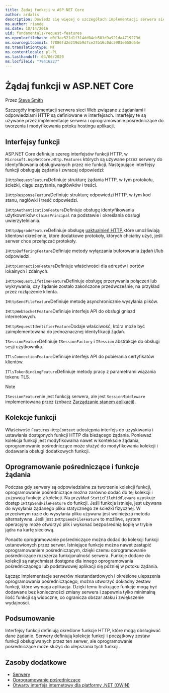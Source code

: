 ```yaml
---
title: Żądaj funkcji w ASP.NET Core
author: ardalis
description: Dowiedz się więcej o szczegółach implementacji serwera sieci Web związanych z żądaniami HTTP i odpowiedziami zdefiniowanymi w interfejsach dla ASP.NET Core.
ms.author: riande
ms.date: 10/14/2016
uid: fundamentals/request-features
ms.openlocfilehash: d0f3ae521d1f314dd04cb581d9a921da4719273d
ms.sourcegitcommit: f7886fd2e219db9d7ce27b16c0dc5901e658d64e
ms.translationtype: MT
ms.contentlocale: pl-PL
ms.lasthandoff: 04/06/2020
ms.locfileid: "79416227"
---
```

# <a name="request-features-in-aspnet-core"></a>Żądaj funkcji w ASP.NET Core

Przez [Steve Smith](https://ardalis.com/)

Szczegóły implementacji serwera sieci Web związane z żądaniami i odpowiedziami HTTP są definiowane w interfejsach. Interfejsy te są używane przez implementacje serwera i oprogramowanie pośredniczące do tworzenia i modyfikowania potoku hostingu aplikacji.

## <a name="feature-interfaces"></a>Interfejsy funkcji

ASP.NET Core definiuje szereg interfejsów funkcji HTTP, w `Microsoft.AspNetCore.Http.Features` których są używane przez serwery do identyfikowania obsługiwanych przez nie funkcji. Następujące interfejsy funkcji obsługują żądania i zwracaj odpowiedzi:

`IHttpRequestFeature`Definiuje strukturę żądania HTTP, w tym protokołu, ścieżki, ciągu zapytania, nagłówków i treści.

`IHttpResponseFeature`Definiuje strukturę odpowiedzi HTTP, w tym kod stanu, nagłówki i treść odpowiedzi.

`IHttpAuthenticationFeature`Definiuje obsługę identyfikowania użytkowników `ClaimsPrincipal` na podstawie i określania obsługi uwierzytelniania.

`IHttpUpgradeFeature`Definiuje obsługę [uaktualnień HTTP,](https://tools.ietf.org/html/rfc2616.html#section-14.42)które umożliwiają klientowi określenie, które dodatkowe protokoły, których chciałby użyć, jeśli serwer chce przełączać protokoły.

`IHttpBufferingFeature`Definiuje metody wyłączania buforowania żądań i/lub odpowiedzi.

`IHttpConnectionFeature`Definiuje właściwości dla adresów i portów lokalnych i zdalnych.

`IHttpRequestLifetimeFeature`Definiuje obsługę przerywania połączeń lub wykrywania, czy żądanie zostało zakończone przedwcześnie, na przykład przez rozłączenie klienta.

`IHttpSendFileFeature`Definiuje metodę asynchronicznie wysyłania plików.

`IHttpWebSocketFeature`Definiuje interfejs API do obsługi gniazd internetowych.

`IHttpRequestIdentifierFeature`Dodaje właściwość, która może być zaimplementowana do jednoznacznej identyfikacji żądań.

`ISessionFeature`Definiuje `ISessionFactory` i `ISession` abstrakcje do obsługi sesji użytkownika.

`ITlsConnectionFeature`Definiuje interfejs API do pobierania certyfikatów klientów.

`ITlsTokenBindingFeature`Definiuje metody pracy z parametrami wiązania tokenu TLS.

> [!NOTE]
> `ISessionFeature`nie jest funkcją serwera, ale jest `SessionMiddleware` implementowana przez (zobacz [Zarządzanie stanem aplikacji](app-state.md)).

## <a name="feature-collections"></a>Kolekcje funkcji

Właściwość `Features` `HttpContext` udostępnia interfejs do uzyskiwania i ustawiania dostępnych funkcji HTTP dla bieżącego żądania. Ponieważ kolekcja funkcji jest modyfikowalna nawet w kontekście żądania, oprogramowanie pośredniczące może służyć do modyfikowania kolekcji i dodawania obsługi dodatkowych funkcji.

## <a name="middleware-and-request-features"></a>Oprogramowanie pośredniczące i funkcje żądania

Podczas gdy serwery są odpowiedzialne za tworzenie kolekcji funkcji, oprogramowanie pośredniczące można zarówno dodać do tej kolekcji i zużywają funkcje z kolekcji. Na przykład `StaticFileMiddleware` uzyskuje dostęp `IHttpSendFileFeature` do funkcji. Jeśli funkcja istnieje, jest używana do wysyłania żądanego pliku statycznego ze ścieżki fizycznej. W przeciwnym razie do wysyłania pliku używana jest wolniejsza metoda alternatywna. Jeśli jest `IHttpSendFileFeature` to możliwe, system operacyjny może otworzyć plik i wykonać bezpośrednią kopię w trybie jądra na kartę sieciową.

Ponadto oprogramowanie pośredniczące można dodać do kolekcji funkcji ustanowionych przez serwer. Istniejące funkcje można nawet zastąpić oprogramowaniem pośredniczącym, dzięki czemu oprogramowanie pośredniczące rozszerza funkcjonalność serwera. Funkcje dodane do kolekcji są natychmiast dostępne dla innego oprogramowania pośredniczącego lub podstawowej aplikacji się później w potoku żądania.

Łącząc implementacje serwerów niestandardowych i określone ulepszenia oprogramowania pośredniczącego, można utworzyć dokładny zestaw funkcji, które wymaga aplikacja. Dzięki temu brakujące funkcje mogą być dodawane bez konieczności zmiany serwera i zapewnia tylko minimalną ilość funkcji są widoczne, co ogranicza obszar ataku i zwiększenie wydajności.

## <a name="summary"></a>Podsumowanie

Interfejsy funkcji definiują określone funkcje HTTP, które mogą obsługiwać dane żądanie. Serwery definiują kolekcje funkcji i początkowy zestaw funkcji obsługiwanych przez ten serwer, ale oprogramowanie pośredniczące może służyć do ulepszania tych funkcji.

## <a name="additional-resources"></a>Zasoby dodatkowe

* [Serwery](xref:fundamentals/servers/index)
* [Oprogramowanie pośredniczące](xref:fundamentals/middleware/index)
* [Otwarty interfejs internetowy dla platformy .NET (OWIN)](xref:fundamentals/owin)

